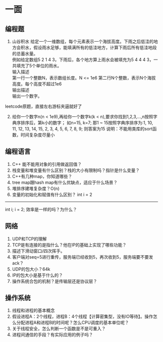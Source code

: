 # 一面
## 编程题
1. 山谷积水
给定一个一维数组，每个元素表示一个海拔高度。下雨之后低洼的地方会积水，假设雨水足够，能填满所有的低洼地方，计算下雨后所有低洼地段的总蓄水量。    
例如给定数组5 2 1 4 3，下雨后，各个地方算上雨水会被填充为5 4 4 4 3，一共填充了5个单位的雨水。   
输入描述    
第一行一个整数N，表示数组长度。N <= 1e6 
第二行N个整数，表示N个海拔高度。每个高度不超过1e6   
输出描述    
输出一个数字。  

leetcode原题，直接左右游标夹逼就好了

2. 给你一个数字n(n < 1e9),再给你一个数字k(k < n),要求你找到1,2,3,...,n按照字典序排序后，第k小的数字；
如n=15, k=7;
那1 ~ 15按照字典序排序为:1, 10, 11, 12, 13, 14, 15, 2, 3, 4, 5, 6, 7, 8, 9;
则答案为15
说明：不能用类库的sort函数，时间复杂度尽量小


## 编程语言
1. C++ 能不能用对象的引用做返回值？
2. 栈变量和堆变量有什么区别？栈的大小有限制吗？指针是什么变量？
3. C++有几种map，你知道哪些？
4. tree map跟hash map有什么优缺点，适应于什么场景？
5. 堆排序建堆复杂度？O(n)
6. 变量的初始化和赋值有什么区别？
int i = 2
----------------
int i;
i = 2;
效率是一样的吗？为什么？


## 网络
1. UDP和TCP的理解
2. TCP是有连接的是指什么？他在IP的基础上实现了哪些功能？
3. 描述下滑动窗口/四次挥手。
4. 客户端对seq=5进行重传，服务端已经收到5，再次收到5，服务端要不要发ack？
5. UDP的包大小？64k
6. IP的包大小是基于什么的？
7. 操作系统合包的机制？是传输层还是协议层？

## 操作系统
1. 线程和进程的基本概念
2. 假设进程A：2个线程，进程B：4个线程【计算密集型，没有IO等待】。操作怎么分配进程A和进程B的时间呢？怎么CPU调度的基本单位呢？
3. 关于线程安全，怎么判断一个函数是不是可重入？
4. 进程间通信的手段？有实际应用的例子吗？